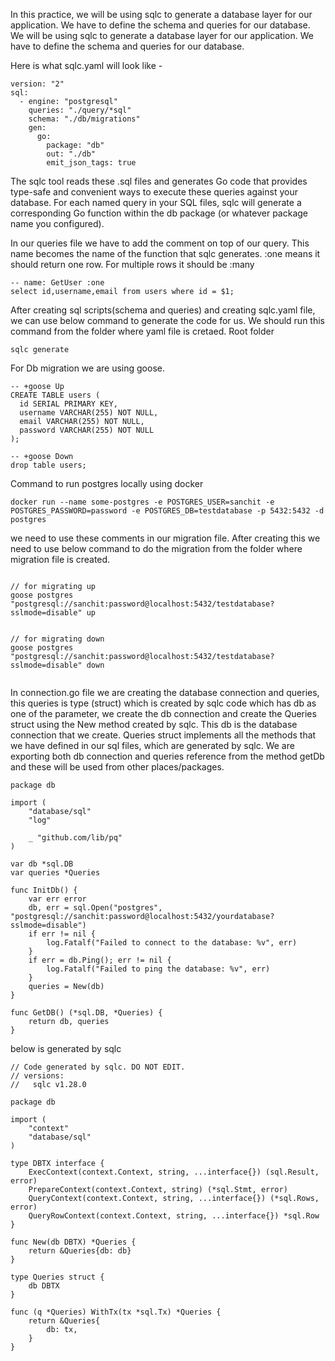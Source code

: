 In this practice, we will be using sqlc to generate a database layer for our application. We have to define the schema and queries for our database. We will be using sqlc to generate a database layer for our application. We have to define the schema and queries for our database.

Here is what sqlc.yaml will look like -

```
version: "2"
sql:
  - engine: "postgresql"
    queries: "./query/*sql"
    schema: "./db/migrations"
    gen:
      go:
        package: "db"
        out: "./db"
        emit_json_tags: true
```

The sqlc tool reads these .sql files and generates Go code that provides type-safe and convenient ways to execute these queries against your database. For each named query in your SQL files, sqlc will generate a corresponding Go function within the db package (or whatever package name you configured).

In our queries file we have to add the comment on top of our query. This name becomes the name of the function that sqlc generates. :one means it should return one row. For multiple rows it should be :many

```
-- name: GetUser :one
select id,username,email from users where id = $1;
```

After creating sql scripts(schema and queries) and creating sqlc.yaml file, we can use below command to generate the code for us. We should run this command from the folder where yaml file is cretaed. Root folder

```
sqlc generate
```

For Db migration we are using goose.

```
-- +goose Up
CREATE TABLE users (
  id SERIAL PRIMARY KEY,
  username VARCHAR(255) NOT NULL,
  email VARCHAR(255) NOT NULL,
  password VARCHAR(255) NOT NULL
);

-- +goose Down
drop table users;
```

Command to run postgres locally using docker

```
docker run --name some-postgres -e POSTGRES_USER=sanchit -e POSTGRES_PASSWORD=password -e POSTGRES_DB=testdatabase -p 5432:5432 -d postgres
```

we need to use these comments in our migration file. After creating this we need to use below command to do the migration from the folder where migration file is created.

```

// for migrating up
goose postgres "postgresql://sanchit:password@localhost:5432/testdatabase?sslmode=disable" up 


// for migrating down
goose postgres "postgresql://sanchit:password@localhost:5432/testdatabase?sslmode=disable" down


```

In connection.go file we are creating the database connection and queries, this queries is type (struct) which is created by sqlc code which has db as one of the parameter, we create the db connection and create the Queries struct using the New method created by sqlc. This db is the database connection that we create. Queries struct implements all the methods that we have defined in our sql files, which are generated by sqlc. We are exporting both db connection and queries reference from the method getDb and these will be used from other places/packages.

```
package db

import (
	"database/sql"
	"log"

	_ "github.com/lib/pq"
)

var db *sql.DB
var queries *Queries

func InitDb() {
	var err error
	db, err = sql.Open("postgres", "postgresql://sanchit:password@localhost:5432/yourdatabase?sslmode=disable")
	if err != nil {
		log.Fatalf("Failed to connect to the database: %v", err)
	}
	if err = db.Ping(); err != nil {
		log.Fatalf("Failed to ping the database: %v", err)
	}
	queries = New(db)
}

func GetDB() (*sql.DB, *Queries) {
	return db, queries
}

```

below is generated by sqlc

```
// Code generated by sqlc. DO NOT EDIT.
// versions:
//   sqlc v1.28.0

package db

import (
	"context"
	"database/sql"
)

type DBTX interface {
	ExecContext(context.Context, string, ...interface{}) (sql.Result, error)
	PrepareContext(context.Context, string) (*sql.Stmt, error)
	QueryContext(context.Context, string, ...interface{}) (*sql.Rows, error)
	QueryRowContext(context.Context, string, ...interface{}) *sql.Row
}

func New(db DBTX) *Queries {
	return &Queries{db: db}
}

type Queries struct {
	db DBTX
}

func (q *Queries) WithTx(tx *sql.Tx) *Queries {
	return &Queries{
		db: tx,
	}
}

```
